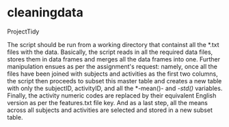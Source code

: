 cleaningdata
============

ProjectTidy

The script should be run from a working directory that containst all the *.txt 
files with the data.  Basically, the script reads in all the required
data files, stores them in data frames and merges all the data frames into
one.  Further manipulation ensues as per the assignment's request: namely, once 
all the files have been joined with subjects and activities as the first two 
columns, the script then proceeds to subset this master table and creates 
a new table with only the subjectID, activityID, and all the *-mean()- and
*-std()* variables.  Finally, the activity numeric codes are replaced by 
their equivalent English version as per the features.txt file key. And as a last
step, all the means across all subjects and activities are selected and stored
in a new subset table.